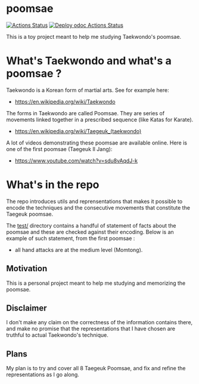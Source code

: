 # poomsae

[![Actions Status](https://github.com/mbarbin/poomsae/workflows/CI/badge.svg)](https://github.com/mbarbin/poomsae/actions/workflows/ci.yml)
[![Deploy odoc Actions Status](https://github.com/mbarbin/poomsae/workflows/Deploy-odoc/badge.svg)](https://github.com/mbarbin/poomsae/actions/workflows/deploy-odoc.yml)

This is a toy project meant to help me studying Taekwondo's poomsae.

# What's Taekwondo and what's a poomsae ?

Taekwondo is a Korean form of martial arts. See for example here:

- https://en.wikipedia.org/wiki/Taekwondo

The forms in Taekwondo are called Poomsae. They are series of
movements linked together in a prescribed sequence (like Katas for
Karate).

- https://en.wikipedia.org/wiki/Taegeuk_(taekwondo)

A lot of videos demonstrating these poomsae are available online. Here
is one of the first poomsae (Taegeuk Il Jang):

- https://www.youtube.com/watch?v=sdu8vAqdJ-k

# What's in the repo

The repo introduces utils and reprensentations that makes it possible
to encode the techniques and the consecutive movements that constitute
the Taegeuk poomsae.

The [test/](test/) directory contains a handful of statement of facts
about the poomsae and these are checked against their encoding. Below
is an example of such statement, from the first poomsae :

- all hand attacks are at the medium level (Momtong).

## Motivation

This is a personal project meant to help me studying and memorizing
the poomsae.

## Disclaimer

I don't make any claim on the correctness of the information contains
there, and make no promise that the representations that I have chosen
are truthful to actual Taekwondo's technique.

## Plans

My plan is to try and cover all 8 Taegeuk Poomsae, and fix and refine
the representations as I go along.
